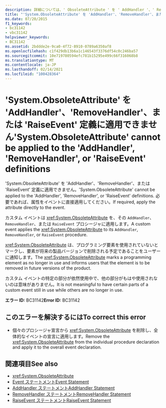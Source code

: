 ```yaml
---
description: 詳細については、' ObsoleteAttribute ' を ' AddHandler '、' RemoveHandler '、または ' RaiseEvent ' 定義に適用することはできません
title: "'System.ObsoleteAttribute' を 'AddHandler'、'RemoveHandler'、または 'RaiseEvent' 定義に適用できません"
ms.date: 07/20/2015
f1_keywords:
- bc31142
- vbc31142
helpviewer_keywords:
- BC31142
ms.assetid: 2bddde2e-9ca0-4f72-8910-0789a6350af8
ms.openlocfilehash: c1f429db13b6a1c146543f3376df54c0c246ba57
ms.sourcegitcommit: 10e719780594efc781b15295e499c66f316068b8
ms.translationtype: MT
ms.contentlocale: ja-JP
ms.lasthandoff: 02/14/2021
ms.locfileid: "100428364"
---
```

# <a name="systemobsoleteattribute-cannot-be-applied-to-the-addhandler-removehandler-or-raiseevent-definitions"></a><span data-ttu-id="00a10-103">'System.ObsoleteAttribute' を 'AddHandler'、'RemoveHandler'、または 'RaiseEvent' 定義に適用できません</span><span class="sxs-lookup"><span data-stu-id="00a10-103">'System.ObsoleteAttribute' cannot be applied to the 'AddHandler', 'RemoveHandler', or 'RaiseEvent' definitions</span></span>

<span data-ttu-id="00a10-104">'System.ObsoleteAttribute' を 'AddHandler'、'RemoveHandler'、または 'RaiseEvent' 定義に適用できません。</span><span class="sxs-lookup"><span data-stu-id="00a10-104">'System.ObsoleteAttribute' cannot be applied to the 'AddHandler', 'RemoveHandler', or 'RaiseEvent' definitions.</span></span> <span data-ttu-id="00a10-105">必要であれば、属性をイベントに直接適用してください。</span><span class="sxs-lookup"><span data-stu-id="00a10-105">If required, apply the attribute directly to the event.</span></span>  
  
 <span data-ttu-id="00a10-106">カスタム イベントは <xref:System.ObsoleteAttribute> を、その `AddHandler`、 `RemoveHandler`、または `RaiseEvent` プロシージャに適用します。</span><span class="sxs-lookup"><span data-stu-id="00a10-106">A custom event applies the <xref:System.ObsoleteAttribute> to its `AddHandler`, `RemoveHandler`, or `RaiseEvent` procedure.</span></span>  
  
 <span data-ttu-id="00a10-107"><xref:System.ObsoleteAttribute> は、プログラミング要素を使用されていないとマークし、要素が将来の製品バージョンで削除される予定であることをユーザーに通知します。</span><span class="sxs-lookup"><span data-stu-id="00a10-107">The <xref:System.ObsoleteAttribute> marks a programming element as no longer in use and informs users that the element is to be removed in future versions of the product.</span></span>  
  
 <span data-ttu-id="00a10-108">カスタム イベントの特定の部分が依然使用中で、他の部分がもはや使用されないのは意味がありません。</span><span class="sxs-lookup"><span data-stu-id="00a10-108">It is not meaningful to have certain parts of a custom event still in use while others are no longer in use.</span></span>  
  
 <span data-ttu-id="00a10-109">**エラー ID:** BC31142</span><span class="sxs-lookup"><span data-stu-id="00a10-109">**Error ID:** BC31142</span></span>  
  
## <a name="to-correct-this-error"></a><span data-ttu-id="00a10-110">このエラーを解決するには</span><span class="sxs-lookup"><span data-stu-id="00a10-110">To correct this error</span></span>  
  
- <span data-ttu-id="00a10-111">個々のプロシージャ宣言から <xref:System.ObsoleteAttribute> を削除し、全体的なイベントの宣言に適用します。</span><span class="sxs-lookup"><span data-stu-id="00a10-111">Remove the <xref:System.ObsoleteAttribute> from the individual procedure declaration and apply it to the overall event declaration.</span></span>  
  
## <a name="see-also"></a><span data-ttu-id="00a10-112">関連項目</span><span class="sxs-lookup"><span data-stu-id="00a10-112">See also</span></span>

- <xref:System.ObsoleteAttribute>
- [<span data-ttu-id="00a10-113">Event ステートメント</span><span class="sxs-lookup"><span data-stu-id="00a10-113">Event Statement</span></span>](../language-reference/statements/event-statement.md)
- [<span data-ttu-id="00a10-114">AddHandler ステートメント</span><span class="sxs-lookup"><span data-stu-id="00a10-114">AddHandler Statement</span></span>](../language-reference/statements/addhandler-statement.md)
- [<span data-ttu-id="00a10-115">RemoveHandler ステートメント</span><span class="sxs-lookup"><span data-stu-id="00a10-115">RemoveHandler Statement</span></span>](../language-reference/statements/removehandler-statement.md)
- [<span data-ttu-id="00a10-116">RaiseEvent ステートメント</span><span class="sxs-lookup"><span data-stu-id="00a10-116">RaiseEvent Statement</span></span>](../language-reference/statements/raiseevent-statement.md)
